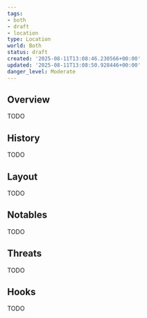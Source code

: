 ```yaml
---
tags:
- both
- draft
- location
type: Location
world: Both
status: draft
created: '2025-08-11T13:08:46.230566+00:00'
updated: '2025-08-11T13:08:50.928446+00:00'
danger_level: Moderate
---
```



## Overview

TODO
## History

TODO
## Layout

TODO
## Notables

TODO
## Threats

TODO
## Hooks

TODO
